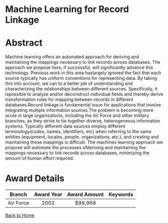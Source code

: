 
Machine Learning for Record Linkage
===================================

# Abstract


Machine learning offers an automated approach for deriving and maintaining the mappings necessary to link records across databases.  The approach we propose here, if successful, will significantly advance this technology.  Previous work in this area haslargely ignored the fact that each source typically has uniform conventions for representing data.  By taking this into account, we can to a better job of understanding and characterizing the relationships between different sources.  Specifically, it ispossible to analyze and/or deconstruct individual fields and thereby derive transformation rules for mapping between records in different databases.Record linkage is fundamental issue for applications that involve integrating multiple information sources.The problem is becoming more acute in large organizations, including the Air Force and other military branches, as they strive to tie together diverse, heterogeneous information systems.  Typically different data sources employ different terminology(codes, names, identifiers, etc) when referring to the same entities (equipment, locales, people, organizations, etc.), and creating and maintaining these mappings is difficult. The machines learning approach we propose will automate the processes ofderiving and maintaining the mappings necessary to link records across databases, minimizing the amount of human effort required.  

# Award Details

|Branch|Award Year|Award Amount|Keywords|
| :---: | :---: | :---: | :---: |
|Air Force|2001|$99,968||
  
  


[Back to Home](https://github.com/chrischow/dod_sbir_awards/CC/#1256)